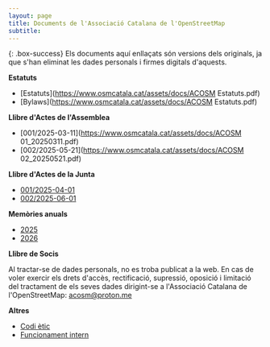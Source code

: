 ```yaml
---
layout: page
title: Documents de l'Associació Catalana de l'OpenStreetMap
subtitle: 
---
```


{: .box-success} Els documents aquí enllaçats són versions dels originals, ja que s'han eliminat les dades personals i firmes digitals d'aquests.

**Estatuts**
- [Estatuts](https://www.osmcatala.cat/assets/docs/ACOSM Estatuts.pdf)
- [Bylaws](https://www.osmcatala.cat/assets/docs/ACOSM Estatuts.pdf)

**Llibre d'Actes de l'Assemblea**
- [001/2025-03-11](https://www.osmcatala.cat/assets/docs/ACOSM 01_20250311.pdf)
- [002/2025-05-21](https://www.osmcatala.cat/assets/docs/ACOSM 02_20250521.pdf)

**Llibre d'Actes de la Junta**
- [001/2025-04-01]()
- [002/2025-06-01]()

**Memòries anuals**
- [2025]()
- [2026]()

**Llibre de Socis**

Al tractar-se de dades personals, no es troba publicat a la web. En cas de voler exercir els drets d'accès, rectificació, supressió, oposició i limitació del tractament de els seves dades dirigint-se a l'Associació Catalana de l'OpenStreetMap: acosm@proton.me

**Altres**
- [Codi ètic]()
- [Funcionament intern]()
